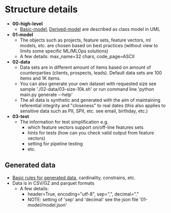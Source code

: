 # Structure details
 - **00-high-level**
   - [Basic-model](../00-high-level/basic-feature-sets.png), [Derived-model](../00-high-level/derived-feature-sets.png) are described as class model in UML
 - **01-model**
   - The objects such as projects, feature sets, feature vectors, ml models, etc.
   are chosen based on best practices (without view to limits some specific 
   ML/MLOps solutions)
   - A few details: max_name=32 chars, code_page=ASCII
 - **02-data**
   - Data sets are in different amount of items based on amount of counterparties 
   (clients, prospects, leads). Default data sets are 100 items and 1K items.    
   - You can also generate your own dataset with requested size see 
   sample './02-data/03-size-10k.sh' or run command line 'python main.py generate --help'
   - The all data is synthetic and generated with the aim of maintaining referential integrity 
   and "closeness" to real dates (this also applies to sensitive data such as PII, SPII, etc. 
   see email, birthday, etc.)
 - **03-test**
   - The information for test simplification e.g.
     - which feature vectors support on/off-line features sets
     - hints for tests (how can you check valid output from feature vectors)
     - setting for pipeline testing
     - etc. 


## Generated data
 - [Basic rules for generated data](./rules.md), cardinality, constrains, etc.
 - Data is in CSV/GZ and parquet formats
   - A few details: 
     - header=True, encoding="utf-8", sep=",", decimal="." 
     - NOTE: setting of 'sep' and 'decimal' see the json file '01-model/model.json'



